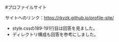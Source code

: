 #プロファイルサイト

サイトへのリンク：https://rkyzk.github.io/profile-site/

- style.cssの189-191行目は回答を見ました。
- ディレクトリ構成も回答を参考にしました。